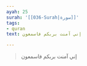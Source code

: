```yaml
---
ayah: 25
surah: '[[036-Surah|سورة]]'
tags:
- quran
text: إني آمنت بربكم فاسمعون

---
```

> إني آمنت بربكم فاسمعون
